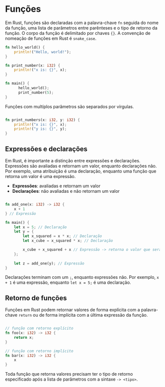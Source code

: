 # Funções


Em Rust, funções são declaradas com a palavra-chave `fn` seguida do nome da função, uma lista de parâmetros entre parênteses e o tipo de retorno da função. O corpo da função é delimitado por chaves `{}`. A convenção de nomeação de funções em Rust é `snake_case`.

```rust
fn hello_world() {
    println!("Hello, world!");
}

fn print_number(x: i32) {
    println!("x is: {}", x);
}

fn main() {
      hello_world();
      print_number(5);
}

```
Funções com multíplos parâmetros são separados por vírgulas.

```rust

fn print_numbers(x: i32, y: i32) {
    println!("x is: {}", x);
    println!("y is: {}", y);
}

```

## Expressões e declarações

Em Rust, é importante a distinção entre expressões e declarações. Expressões são avaliadas e retornam um valor, enquanto declarações não. Por exemplo, uma atribuição é uma declaração, enquanto uma função que retorna um valor é uma expressão.

- **Expressões**: avaliadas e retornam um valor
- **Declarações**: não avaliadas e não retornam um valor


```rust

fn add_one(x: i32) -> i32 {
    x + 1
} // Expressão

fn main() {
    let x = 5; // Declaração
    let y = {
        let x_squared = x * x; // Declaração
        let x_cube = x_squared * x; // Declaração

        x_cube + x_squared + x // Expressão -> retorna o valor que será atribuído a y
    };
    
    let z = add_one(y); // Expressão
}

```

Declarações terminam com um `;`, enquanto expressões não. Por exemplo, `x + 1` é uma expressão, enquanto `let x = 5;` é uma declaração.

## Retorno de funções

Funções em Rust podem retornar valores de forma explícita com a palavra-chave `return` ou de forma implícita com a última expressão da função.

```rust

// função com retorno explícito
fn foo(x: i32) -> i32 {
    return x;
}

// função com retorno implícito
fn bar(x: i32) -> i32 {
    x
}

```

Toda função que retorna valores precisam ter o tipo de retorno especificado após a lista de parâmetros com a sintaxe `-> <tipo>`.

